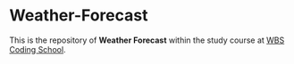 # Weather-Forecast
This is the repository of **Weather Forecast** within the study course at [WBS Coding School](https://www.wbscodingschool.com/).
